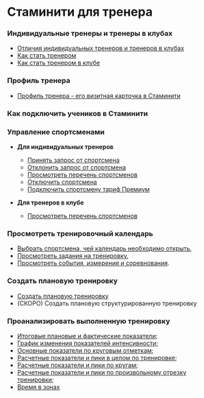 # Стаминити для тренера

### Индивидуальные тренеры и тренеры в клубах

* [Отличия индивидуальных тренеров и тренеров в клубах](/coaches/coaches-and-club-coaches.md#coachtypes)
* [Как стать тренером](/coaches/coaches-and-club-coaches.md#coach)
* [Как стать тренером в клубе](/coaches/coaches-and-club-coaches.md#clubcoach)

### Профиль тренера
* [Профиль тренера - его визитная карточка в Стаминити](/coaches/coach-profile.md)

### Как подключить учеников в Стаминити



### Управление спортсменами

* **Для индивидуальных тренеров**
  * [Принять запрос от спортсмена](/coaches/athlete-management.md#acceptrequest)
  * [Отклонить запрос от спортсмена](/coaches/athlete-management.md#declinerequest)
  * [Просмотреть перечень спортсменов](/coaches/athlete-management.md#athletelist)
  * [Отключить спортсмена](/coaches/athlete-management.md#removeathlete)
  * [Подключить спортсмену тариф Премиум](/coaches/athlete-management.md#addpremium)

  
* **Для тренеров в клубе**
  * [Просмотреть перечень спортсменов](/coaches/athlete-management.md#athletelist)


### Просмотреть тренировочный календарь
* [Выбрать спортсмена, чей календарь необходимо открыть](/basics/calendar.md#athletecalendar),
* [Просмотреть задания на тренировку](/basics/calendar.md#activities),
* [Просмотреть события, измерения и соревнования](/basics/calendar.md#items).

### Создать плановую тренировку
* [Создать плановую тренировку](/basics/create-plan-activity.md)
* (СКОРО) Создать плановую структурированную тренировку

### Проанализировать выполненную тренировку
 * [Итоговые плановые и фактические показатели](/basics/analyse-detailed-activity.md#planfact);
 * [График изменения показателей интенсивности](/basics/analyse-detailed-activity.md#measurementchart);
 * [Основные показатели по круговым отметкам](/basics/analyse-detailed-activity.md#laps);
 * [Расчетные показатели и пики в целом по тренировке](/basics/analyse-detailed-activity.md#metrics);
 * [Расчетные показатели и пики по кругам](/basics/analyse-detailed-activity.md#lapmetrics);
 * [Расчетные показатели и пики по произвольному отрезку тренировки](/basics/analyse-detailed-activity.md#intervalmetrics);
 * [Время в зонах](/basics/analyse-detailed-activity.md#timeinzone)



